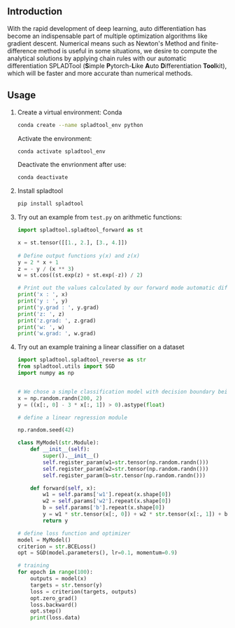 ## Introduction

With the rapid development of deep learning, auto differentiation has become an indispensable part of multiple optimization algorithms like gradient descent. Numerical means such as Newton's Method and finite-difference method is useful in some situations, we desire to compute the analytical solutions by applying chain rules with our automatic differentiation SPLADTool (**S**imple **P**ytorch-**L**ike **A**uto **D**ifferentiation **Tool**kit), which will be faster and more accurate than numerical methods.

## Usage

1. Create a virtual environment: Conda
    ```bash
    conda create --name spladtool_env python
    ```
    
   Activate the environment:
   ```bash
   conda activate spladtool_env
   ```
   
   Deactivate the envrionment after use:
   ```bash
   conda deactivate
   ```

2. 
    Install spladtool
    ```bash
    pip install spladtool
    ``` 

3. Try out an example from `test.py` on arithmetic functions:

   ```python
   import spladtool.spladtool_forward as st

   x = st.tensor([[1., 2.], [3., 4.]])
           
   # Define output functions y(x) and z(x)
   y = 2 * x + 1
   z = - y / (x ** 3)
   w = st.cos((st.exp(z) + st.exp(-z)) / 2)
   
   # Print out the values calculated by our forward mode automatic differentiation SPLADTool
   print('x : ', x)
   print('y : ', y)
   print('y.grad : ', y.grad)
   print('z: ', z)
   print('z.grad: ', z.grad)
   print('w: ', w)
   print('w.grad: ', w.grad)
   ```

4.  Try out an example training a linear classifier on a dataset
    ```python
    import spladtool.spladtool_reverse as str
    from spladtool.utils import SGD
    import numpy as np


    # We chose a simple classification model with decision boundary being 4x1 - 3x2 > 0
    x = np.random.randn(200, 2)
    y = ((x[:, 0] - 3 * x[:, 1]) > 0).astype(float)

    # define a linear regression module

    np.random.seed(42)

    class MyModel(str.Module):
        def __init__(self):
            super().__init__()
            self.register_param(w1=str.tensor(np.random.randn()))
            self.register_param(w2=str.tensor(np.random.randn()))
            self.register_param(b=str.tensor(np.random.randn()))

        def forward(self, x):
            w1 = self.params['w1'].repeat(x.shape[0])
            w2 = self.params['w2'].repeat(x.shape[0])
            b = self.params['b'].repeat(x.shape[0])
            y = w1 * str.tensor(x[:, 0]) + w2 * str.tensor(x[:, 1]) + b
            return y

    # define loss function and optimizer
    model = MyModel()
    criterion = str.BCELoss()
    opt = SGD(model.parameters(), lr=0.1, momentum=0.9)

    # training
    for epoch in range(100):
        outputs = model(x)
        targets = str.tensor(y)
        loss = criterion(targets, outputs)
        opt.zero_grad()
        loss.backward()
        opt.step()
        print(loss.data)
    ```
